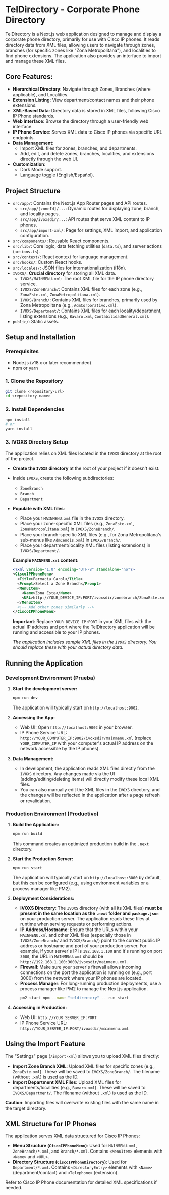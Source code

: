 # TelDirectory - Corporate Phone Directory

TelDirectory is a Next.js web application designed to manage and display a corporate phone directory, primarily for use with Cisco IP phones. It reads directory data from XML files, allowing users to navigate through zones, branches (for specific zones like "Zona Metropolitana"), and localities to find phone extensions. The application also provides an interface to import and manage these XML files.

## Core Features:

*   **Hierarchical Directory**: Navigate through Zones, Branches (where applicable), and Localities.
*   **Extension Listing**: View department/contact names and their phone extensions.
*   **XML-Based Data**: Directory data is stored in XML files, following Cisco IP Phone standards.
*   **Web Interface**: Browse the directory through a user-friendly web interface.
*   **IP Phone Service**: Serves XML data to Cisco IP phones via specific URL endpoints.
*   **Data Management**:
    *   Import XML files for zones, branches, and departments.
    *   Add, edit, and delete zones, branches, localities, and extensions directly through the web UI.
*   **Customization**:
    *   Dark Mode support.
    *   Language toggle (English/Español).

## Project Structure

*   `src/app/`: Contains the Next.js App Router pages and API routes.
    *   `src/app/[zoneId]/...`: Dynamic routes for displaying zone, branch, and locality pages.
    *   `src/app/ivoxsdir/...`: API routes that serve XML content to IP phones.
    *   `src/app/import-xml/`: Page for settings, XML import, and application configuration.
*   `src/components/`: Reusable React components.
*   `src/lib/`: Core logic, data fetching utilities (`data.ts`), and server actions (`actions.ts`).
*   `src/context/`: React context for language management.
*   `src/hooks/`: Custom React hooks.
*   `src/locales/`: JSON files for internationalization (i18n).
*   `IVOXS/`: **Crucial directory** for storing all XML data.
    *   `IVOXS/MAINMENU.xml`: The root XML file for the IP phone directory service.
    *   `IVOXS/ZoneBranch/`: Contains XML files for each zone (e.g., `ZonaEste.xml`, `ZonaMetropolitana.xml`).
    *   `IVOXS/Branch/`: Contains XML files for branches, primarily used by Zona Metropolitana (e.g., `AdmCorporativo.xml`).
    *   `IVOXS/Department/`: Contains XML files for each locality/department, listing extensions (e.g., `Bavaro.xml`, `ContabilidadGeneral.xml`).
*   `public/`: Static assets.

## Setup and Installation

### Prerequisites

*   Node.js (v18.x or later recommended)
*   npm or yarn

### 1. Clone the Repository

```bash
git clone <repository-url>
cd <repository-name>
```

### 2. Install Dependencies

```bash
npm install
# or
yarn install
```

### 3. IVOXS Directory Setup

The application relies on XML files located in the `IVOXS` directory at the root of the project.

*   **Create the `IVOXS` directory** at the root of your project if it doesn't exist.
*   Inside `IVOXS`, create the following subdirectories:
    *   `ZoneBranch`
    *   `Branch`
    *   `Department`
*   **Populate with XML files**:
    *   Place your `MAINMENU.xml` file in the `IVOXS` directory.
    *   Place your zone-specific XML files (e.g., `ZonaEste.xml`, `ZonaMetropolitana.xml`) in `IVOXS/ZoneBranch/`.
    *   Place your branch-specific XML files (e.g., for Zona Metropolitana's sub-menus like `AdmCendis.xml`) in `IVOXS/Branch/`.
    *   Place your department/locality XML files (listing extensions) in `IVOXS/Department/`.

    **Example `MAINMENU.xml` content:**
    ```xml
    <?xml version="1.0" encoding="UTF-8" standalone="no"?>
    <CiscoIPPhoneMenu>
      <Title>Farmacia Carol</Title>
      <Prompt>Select a Zone Branch</Prompt>
      <MenuItem>
        <Name>Zona Este</Name>
        <URL>http://YOUR_DEVICE_IP:PORT/ivoxsdir/zonebranch/ZonaEste.xml</URL>
      </MenuItem>
      <!-- Add other zones similarly -->
    </CiscoIPPhoneMenu>
    ```
    **Important**: Replace `YOUR_DEVICE_IP:PORT` in your XML files with the actual IP address and port where the TelDirectory application will be running and accessible to your IP phones.

    *The application includes sample XML files in the `IVOXS` directory. You should replace these with your actual directory data.*

## Running the Application

### Development Environment (Prueba)

1.  **Start the development server:**
    ```bash
    npm run dev
    ```
    The application will typically start on `http://localhost:9002`.

2.  **Accessing the App:**
    *   Web UI: Open `http://localhost:9002` in your browser.
    *   IP Phone Service URL: `http://YOUR_COMPUTER_IP:9002/ivoxsdir/mainmenu.xml` (replace `YOUR_COMPUTER_IP` with your computer's actual IP address on the network accessible by the IP phones).

3.  **Data Management:**
    *   In development, the application reads XML files directly from the `IVOXS` directory. Any changes made via the UI (adding/editing/deleting items) will directly modify these local XML files.
    *   You can also manually edit the XML files in the `IVOXS` directory, and the changes will be reflected in the application after a page refresh or revalidation.

### Production Environment (Productivo)

1.  **Build the Application:**
    ```bash
    npm run build
    ```
    This command creates an optimized production build in the `.next` directory.

2.  **Start the Production Server:**
    ```bash
    npm run start
    ```
    The application will typically start on `http://localhost:3000` by default, but this can be configured (e.g., using environment variables or a process manager like PM2).

3.  **Deployment Considerations:**
    *   **IVOXS Directory**: The `IVOXS` directory (with all its XML files) **must be present in the same location as the `.next` folder and `package.json`** on your production server. The application reads these files at runtime when serving requests or performing actions.
    *   **IP Address/Hostname**: Ensure that the URLs within your `MAINMENU.xml` and other XML files (especially those in `IVOXS/ZoneBranch/` and `IVOXS/Branch/`) point to the correct public IP address or hostname and port of your production server. For example, if your server's IP is `192.168.1.100` and it's running on port `3000`, the URL in `MAINMENU.xml` should be `http://192.168.1.100:3000/ivoxsdir/mainmenu.xml`.
    *   **Firewall**: Make sure your server's firewall allows incoming connections on the port the application is running on (e.g., port 3000) from the network where your IP phones are located.
    *   **Process Manager**: For long-running production deployments, use a process manager like PM2 to manage the Next.js application.
        ```bash
        pm2 start npm --name "teldirectory" -- run start
        ```

4.  **Accessing in Production:**
    *   Web UI: `http://YOUR_SERVER_IP:PORT`
    *   IP Phone Service URL: `http://YOUR_SERVER_IP:PORT/ivoxsdir/mainmenu.xml`

## Using the Import Feature

The "Settings" page (`/import-xml`) allows you to upload XML files directly:

*   **Import Zone Branch XML**: Upload XML files for specific zones (e.g., `ZonaEste.xml`). These will be saved to `IVOXS/ZoneBranch/`. The filename (without `.xml`) is used as the ID.
*   **Import Department XML Files**: Upload XML files for departments/localities (e.g., `Bavaro.xml`). These will be saved to `IVOXS/Department/`. The filename (without `.xml`) is used as the ID.

**Caution**: Importing files will overwrite existing files with the same name in the target directory.

## XML Structure for IP Phones

The application serves XML data structured for Cisco IP Phones:

*   **Menu Structure (`CiscoIPPhoneMenu`)**: Used for `MAINMENU.xml`, `ZoneBranch/*.xml`, and `Branch/*.xml`. Contains `<MenuItem>` elements with `<Name>` and `<URL>`.
*   **Directory Structure (`CiscoIPPhoneDirectory`)**: Used for `Department/*.xml`. Contains `<DirectoryEntry>` elements with `<Name>` (department/contact) and `<Telephone>` (extension).

Refer to Cisco IP Phone documentation for detailed XML specifications if needed.
```